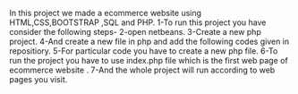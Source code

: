 In this project we made a ecommerce website using HTML,CSS,BOOTSTRAP ,SQL and PHP.
1-To run this project you have consider the following steps-
2-open netbeans.
3-Create a new  php project.
4-And create a new file in php and add the following codes given in repositiory.
5-For particular code you have to create a new php file.
6-To run the project you have to use index.php file which is the first web page of ecommerce website .
7-And the whole project will run according to web pages you visit.
